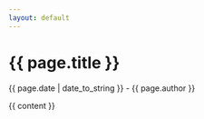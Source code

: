 ```yaml
---
layout: default
---
```


<h1>{{ page.title }}</h1>
<p>{{ page.date | date_to_string }} - {{ page.author }}</p>

{{ content }}


